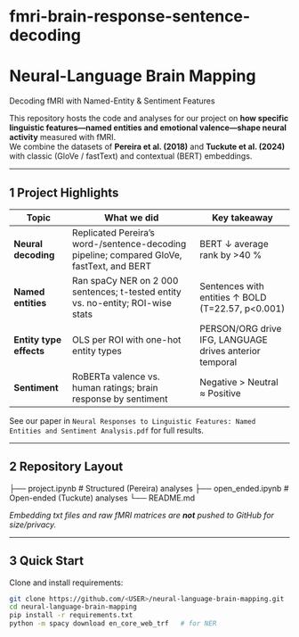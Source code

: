 # fmri-brain-response-sentence-decoding
# Neural-Language Brain Mapping  
Decoding fMRI with Named-Entity & Sentiment Features

This repository hosts the code and analyses for our project on **how specific linguistic features—named entities and emotional valence—shape neural activity** measured with fMRI.  
We combine the datasets of **Pereira et al. (2018)** and **Tuckute et al. (2024)** with classic (GloVe / fastText) and contextual (BERT) embeddings.

---

## 1  Project Highlights
| Topic | What we did | Key takeaway |
|-------|-------------|--------------|
| **Neural decoding** | Replicated Pereira’s word-/sentence-decoding pipeline; compared GloVe, fastText, and BERT | BERT ↓ average rank by >40 % |
| **Named entities** | Ran spaCy NER on 2 000 sentences; t-tested entity vs. no-entity; ROI-wise stats | Sentences with entities ↑ BOLD (T=22.57, p\<0.001) |
| **Entity type effects** | OLS per ROI with one-hot entity types | PERSON/ORG drive IFG, LANGUAGE drives anterior temporal |
| **Sentiment** | RoBERTa valence vs. human ratings; brain response by sentiment | Negative > Neutral ≈ Positive |

See our paper in `Neural Responses to Linguistic Features: Named Entities and Sentiment Analysis.pdf` for full results.

---

## 2  Repository Layout
├── project.ipynb               # Structured (Pereira) analyses
├── open_ended.ipynb        # Open-ended (Tuckute) analyses
└── README.md                   


*Embedding txt files and raw fMRI matrices are **not** pushed to GitHub for size/privacy.*

---

## 3  Quick Start
Clone and install requirements:

```bash
git clone https://github.com/<USER>/neural-language-brain-mapping.git
cd neural-language-brain-mapping
pip install -r requirements.txt
python -m spacy download en_core_web_trf   # for NER
